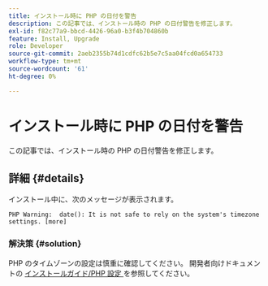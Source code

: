 ```yaml
---
title: インストール時に PHP の日付を警告
description: この記事では、インストール時の PHP の日付警告を修正します。
exl-id: f82c77a9-bbcd-4426-96a0-b3f4b704860b
feature: Install, Upgrade
role: Developer
source-git-commit: 2aeb2355b74d1cdfc62b5e7c5aa04fcd0a654733
workflow-type: tm+mt
source-wordcount: '61'
ht-degree: 0%

---
```


# インストール時に PHP の日付を警告

この記事では、インストール時の PHP の日付警告を修正します。

## 詳細 {#details}

インストール中に、次のメッセージが表示されます。

```text
PHP Warning:  date(): It is not safe to rely on the system's timezone settings. [more]
```

### 解決策 {#solution}

PHP のタイムゾーンの設定は慎重に確認してください。 開発者向けドキュメントの [ インストールガイド/PHP 設定 ](https://experienceleague.adobe.com/en/docs/commerce-operations/installation-guide/prerequisites/php-settings) を参照してください。
